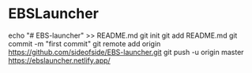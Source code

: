 # EBSLauncher
echo "# EBS-launcher" >> README.md git init git add README.md git commit -m "first commit" git remote add origin https://github.com/sideofside/EBS-launcher.git git push -u origin master                 
https://ebslauncher.netlify.app/
                
